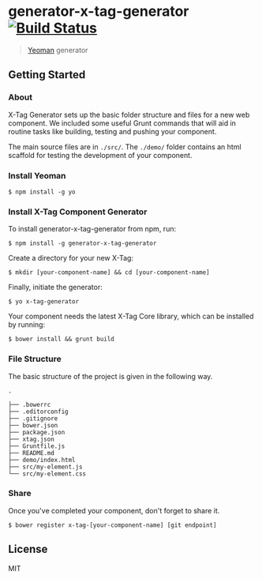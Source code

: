# generator-x-tag-generator [![Build Status](https://secure.travis-ci.org/pennyfx/generator-x-tag-generator.png?branch=master)](https://travis-ci.org/pennyfx/generator-x-tag-generator)

> [Yeoman](http://yeoman.io) generator


## Getting Started

### About

X-Tag Generator sets up the basic folder structure and files for a new web component.  We included some useful Grunt commands that will aid in routine tasks like building, testing and pushing your component.

The main source files are in `./src/`.  The `./demo/` folder contains an html scaffold for testing the development of your component.

### Install Yeoman

```
$ npm install -g yo
```

### Install X-Tag Component Generator

To install generator-x-tag-generator from npm, run:

```
$ npm install -g generator-x-tag-generator
```

Create a directory for your new X-Tag:

```
$ mkdir [your-component-name] && cd [your-component-name]
```

Finally, initiate the generator:

```
$ yo x-tag-generator
```

Your component needs the latest X-Tag Core library, which can be installed by running:

```
$ bower install && grunt build
```

### File Structure

The basic structure of the project is given in the following way.

```
.

├── .bowerrc
├── .editorconfig
├── .gitignore
├── bower.json
├── package.json
├── xtag.json
├── Gruntfile.js
├── README.md
├── demo/index.html
├── src/my-element.js
└── src/my-element.css
```

### Share

Once you've completed your component, don't forget to share it.

```
$ bower register x-tag-[your-component-name] [git endpoint]
```


## License

MIT

